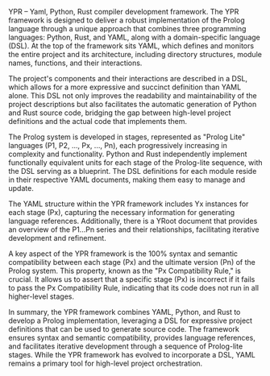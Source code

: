 YPR – Yaml, Python, Rust compiler development framework.
The YPR framework is designed to deliver a robust implementation of the Prolog language through a unique approach that combines three programming languages: Python, Rust, and YAML, along with a domain-specific language (DSL). At the top of the framework sits YAML, which defines and monitors the entire project and its architecture, including directory structures, module names, functions, and their interactions.

The project's components and their interactions are described in a DSL, which allows for a more expressive and succinct definition than YAML alone. This DSL not only improves the readability and maintainability of the project descriptions but also facilitates the automatic generation of Python and Rust source code, bridging the gap between high-level project definitions and the actual code that implements them.

The Prolog system is developed in stages, represented as "Prolog Lite" languages (P1, P2, ..., Px, ..., Pn), each progressively increasing in complexity and functionality. Python and Rust independently implement functionally equivalent units for each stage of the Prolog-lite sequence, with the DSL serving as a blueprint. The DSL definitions for each module reside in their respective YAML documents, making them easy to manage and update.

The YAML structure within the YPR framework includes Yx instances for each stage (Px), capturing the necessary information for generating language references. Additionally, there is a YRoot document that provides an overview of the P1...Pn series and their relationships, facilitating iterative development and refinement.

A key aspect of the YPR framework is the 100% syntax and semantic compatibility between each stage (Px) and the ultimate version (Pn) of the Prolog system. This property, known as the "Px Compatibility Rule," is crucial. It allows us to assert that a specific stage (Px) is incorrect if it fails to pass the Px Compatibility Rule, indicating that its code does not run in all higher-level stages.

In summary, the YPR framework combines YAML, Python, and Rust to develop a Prolog implementation, leveraging a DSL for expressive project definitions that can be used to generate source code. The framework ensures syntax and semantic compatibility, provides language references, and facilitates iterative development through a sequence of Prolog-lite stages. While the YPR framework has evolved to incorporate a DSL, YAML remains a primary tool for high-level project orchestration.